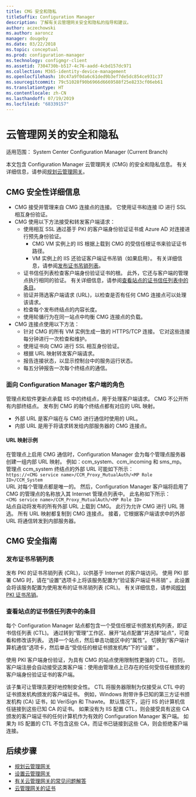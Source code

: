 ```yaml
---
title: CMG 安全和隐私
titleSuffix: Configuration Manager
description: 了解有关云管理网关安全和隐私的指导和建议。
author: aczechowski
ms.author: aaroncz
manager: dougeby
ms.date: 03/22/2018
ms.topic: conceptual
ms.prod: configuration-manager
ms.technology: configmgr-client
ms.assetid: 7304730b-b517-4c76-aadd-4cbd157dc971
ms.collection: M365-identity-device-management
ms.openlocfilehash: 10c47a9f0da6c61ded9b3ef7de5dc854ce931c37
ms.sourcegitcommit: 79c51028f90b6966d6669588f25e8233cf06eb61
ms.translationtype: HT
ms.contentlocale: zh-CN
ms.lasthandoff: 07/19/2019
ms.locfileid: "68339157"
---
```

# <a name="security-and-privacy-for-the-cloud-management-gateway"></a>云管理网关的安全和隐私

适用范围：  System Center Configuration Manager (Current Branch)

本文包含 Configuration Manager 云管理网关 (CMG) 的安全和隐私信息。 有关详细信息，请参阅[规划云管理网关](/sccm/core/clients/manage/cmg/plan-cloud-management-gateway)。

## <a name="cmg-security-details"></a>CMG 安全性详细信息
- CMG 接受并管理来自 CMG 连接点的连接。 它使用证书和连接 ID 进行 SSL 相互身份验证。
- CMG 使用以下方法接受和转发客户端请求：
    - 使用相互 SSL 通过基于 PKI 的客户端身份验证证书或 Azure AD 对连接进行预先身份验证。 
      - CMG VM 实例上的 IIS 根据上载到 CMG 的受信任根证书来验证证书路径。
      - VM 实例上的 IIS 还验证客户端证书吊销（如果启用）。 有关详细信息，请参阅[发布证书吊销列表](#bkmk_crl)。
    - 证书信任列表检查客户端身份验证证书的根。 此外，它还与客户端的管理点执行相同的验证。 有关详细信息，请参阅[查看站点的证书信任列表中的条目](#bkmk_ctl)。
    - 验证并筛选客户端请求 (URL)，以检查是否有任何 CMG 连接点可以处理该请求。  
    - 检查每个发布终结点的内容长度。
    - 使用轮循行为在同一站点中均衡 CMG 连接点的负载。
- CMG 连接点使用以下方法：
    - 针对 CMG 的所有 VM 实例生成一致的 HTTPS/TCP 连接。 它对这些连接每分钟进行一次检查和维护。
    - 使用证书向 CMG 进行 SSL 相互身份验证。
    - 根据 URL 映射转发客户端请求。
    - 报告连接状态，以显示控制台中的服务运行状态。
    - 每五分钟报告一次每个终结点的通信。

### <a name="configuration-manager-client-facing-roles"></a>面向 Configuration Manager 客户端的角色
管理点和软件更新点承载 IIS 中的终结点，用于处理客户端请求。 CMG 不公开所有内部终结点。 发布到 CMG 的每个终结点都有对应的 URL 映射。
- 外部 URL 是客户端在与 CMG 进行通信时使用的 URL。
- 内部 URL 是用于将请求转发给内部服务器的 CMG 连接点。

#### <a name="url-mapping-example"></a>URL 映射示例
在管理点上启用 CMG 通信时，Configuration Manager 会为每个管理点服务器创建一组内部 URL 映射。 例如：ccm_system、ccm_incoming 和 sms_mp。 管理点 ccm_system 终结点的外部 URL 可能如下所示：  
`https://<CMG service name>/CCM_Proxy_MutualAuth/<MP Role ID>/CCM_System`  
URL 对每个管理点都是唯一的。 然后，Configuration Manager 客户端将启用了 CMG 的管理点的名称放入其 Internet 管理点列表中。 此名称如下所示：  
`<CMG service name>/CCM_Proxy_MutualAuth/<MP Role ID>`  
站点自动将发布的所有外部 URL 上载到 CMG。 此行为允许 CMG 进行 URL 筛选。 所有 URL 映射都复制到 CMG 连接点。 接着，它根据客户端请求中的外部 URL 将通信转发到内部服务器。



## <a name="security-guidance-for-cmg"></a>CMG 安全指南


<a name="bkmk_crl"></a>

### <a name="publish-the-certificate-revocation-list"></a>发布证书吊销列表

发布 PKI 的证书吊销列表 (CRL)，以供基于 Internet 的客户端访问。 使用 PKI 部署 CMG 时，请在“设置”选项卡上将该服务配置为“验证客户端证书吊销”  。此设置会将该服务配置为使用发布的证书吊销列表 (CRL)。 有关详细信息，请参阅[规划 PKI 证书吊销](/sccm/core/plan-design/security/plan-for-security#BKMK_PlanningForCRLs)。



<a name="bkmk_ctl"></a>

### <a name="review-entries-in-the-sites-certificate-trust-list"></a>查看站点的证书信任列表中的条目
<!--503739-->
每个 Configuration Manager 站点都包含一个受信任根证书颁发机构列表，即证书信任列表 (CTL)。 通过转到“管理”工作区、展开“站点配置”并选择“站点”，可查看和修改该列表。 选择一个站点，然后单击功能区中的“属性”。 切换到“客户端计算机通信”选项卡，然后单击“受信任的根证书颁发机构”下的“设置”  。
 
使用 PKI 客户端身份验证，为具有 CMG 的站点使用限制性更强的 CTL。 否则，客户端注册会自动接受这类客户端：使用由管理点上已存在的任何受信任根颁发的客户端身份验证证书的客户端。

该子集可让管理员更好地控制安全性。 CTL 将服务器限制为仅接受从 CTL 中的证书颁发机构颁发的客户端证书。 例如，Windows 附带许多已知的第三方证书颁发机构 (CA) 证书，如 VeriSign 和 Thawte。 默认情况下，运行 IIS 的计算机信任链接到这些已知 CA 的证书。 如果没有为 IIS 配置 CTL，则会接受具有这些 CA 颁发的客户端证书的任何计算机作为有效的 Configuration Manager 客户端。 如果为 IIS 配置的 CTL 不包含这些 CA，而证书已链接到这些 CA，则会拒绝客户端连接。 


<!--486209-->


<!-- ## Privacy information for CMG -->


## <a name="next-steps"></a>后续步骤

- [规划云管理网关](/sccm/core/clients/manage/cmg/plan-cloud-management-gateway)
- [设置云管理网关](/sccm/core/clients/manage/cmg/setup-cloud-management-gateway)
- [有关云管理网关的常见问题解答](/sccm/core/clients/manage/cmg/cloud-management-gateway-faq)
- [云管理网关的证书](/sccm/core/clients/manage/cmg/certificates-for-cloud-management-gateway)

